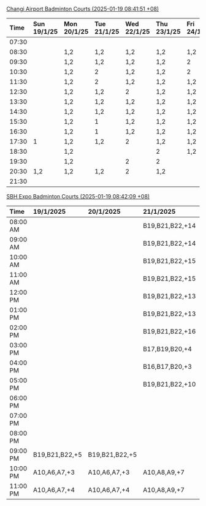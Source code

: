 [Changi Airport Badminton Courts (2025-01-19 08:41:51 +08)](https://www.carc.org.sg/FacilityBooking.aspx)

| Time   | Sun 19/1/25   | Mon 20/1/25   | Tue 21/1/25   | Wed 22/1/25   | Thu 23/1/25   | Fri 24/1/25   | Sat 25/1/25   |
|:-------|:--------------|:--------------|:--------------|:--------------|:--------------|:--------------|:--------------|
| 07:30  |               |               |               |               |               |               |               |
| 08:30  |               | 1,2           | 1,2           | 1,2           | 1,2           | 1,2           |               |
| 09:30  |               | 1,2           | 1,2           | 1,2           | 1,2           | 2             | 1,2           |
| 10:30  |               | 1,2           | 2             | 1,2           | 1,2           | 2             | 1,2           |
| 11:30  |               | 1,2           | 2             | 1,2           | 1,2           | 1,2           | 1,2           |
| 12:30  |               | 1,2           | 1,2           | 2             | 1,2           | 1,2           | 1,2           |
| 13:30  |               | 1,2           | 1,2           | 1,2           | 1,2           | 1,2           | 1,2           |
| 14:30  |               | 1,2           | 1,2           | 1,2           | 1,2           | 1,2           | 2             |
| 15:30  |               | 1,2           | 1             | 1,2           | 1,2           | 1,2           | 2             |
| 16:30  |               | 1,2           | 1             | 1,2           | 1,2           | 1,2           | 2             |
| 17:30  | 1             | 1,2           | 1,2           | 2             | 1,2           | 1,2           | 2             |
| 18:30  |               | 1,2           |               |               | 2             | 1,2           | 1,2           |
| 19:30  |               | 1,2           |               | 2             | 2             |               | 1             |
| 20:30  | 1,2           | 1,2           | 1,2           | 2             | 1,2           |               | 1             |
| 21:30  |               |               |               |               |               |               |               |

[SBH Expo Badminton Courts (2025-01-19 08:42:09 +08)](https://singaporebadmintonhall.getomnify.com/widgets/O3MRKGBH359GA55KHMG1RD)

| Time     | 19/1/2025      | 20/1/2025      | 21/1/2025       | 22/1/2025       | 23/1/2025       | 24/1/2025       | 25/1/2025       |
|:---------|:---------------|:---------------|:----------------|:----------------|:----------------|:----------------|:----------------|
| 08:00 AM |                |                | B19,B21,B22,+14 | B19,B21,B22,+19 | B19,B21,B22,+19 | B19,B21,B22,+19 | B19,B21,B22,+13 |
| 09:00 AM |                |                | B19,B21,B22,+14 | B19,B21,B22,+19 | B19,B21,B22,+17 | B19,B20,B21,+17 | B19,B21,B22,+14 |
| 10:00 AM |                |                | B19,B21,B22,+15 | B17,B21,B22,+13 | B19,B21,B22,+18 | B19,B20,B21,+17 | B19,B20,B21,+16 |
| 11:00 AM |                |                | B19,B21,B22,+15 | B17,B21,B22,+14 | B19,B21,B22,+17 | B19,B21,B22,+18 | B19,B20,B21,+16 |
| 12:00 PM |                |                | B19,B21,B22,+13 | B19,B21,B22,+19 | B19,B21,B22,+19 | B19,B21,B22,+14 | B19,B21,B22,+19 |
| 01:00 PM |                |                | B19,B21,B22,+13 | B19,B21,B22,+19 | B19,B21,B22,+19 | B19,B21,B22,+15 | B19,B21,B22,+19 |
| 02:00 PM |                |                | B19,B21,B22,+16 | B19,B21,B22,+18 | B19,B21,B22,+17 | B19,B21,B22,+15 | B19,B21,B22,+15 |
| 03:00 PM |                |                | B17,B19,B20,+4  | B19,B21,B22,+7  | B19,B21,B22,+16 | B19,B21,B22,+12 | B18,B20,B22,+6  |
| 04:00 PM |                |                | B16,B17,B20,+3  | B20,B21,B22,+1  | B21             | B19,B21,B22,+1  | B15,B20,B22     |
| 05:00 PM |                |                | B19,B21,B22,+10 | B15             |                 | A1,A2           | B13,B14         |
| 06:00 PM |                |                |                 |                 |                 |                 |                 |
| 07:00 PM |                |                |                 |                 |                 |                 |                 |
| 08:00 PM |                |                |                 |                 |                 |                 |                 |
| 09:00 PM | B19,B21,B22,+5 | B19,B21,B22,+5 |                 |                 | B22             |                 |                 |
| 10:00 PM | A10,A6,A7,+3   | A10,A6,A7,+3   | A10,A8,A9,+7    | A7,A8,A9,+5     |                 | A10,A8,A9,+5    | A10,B21,B22,+6  |
| 11:00 PM | A10,A6,A7,+4   | A10,A6,A7,+4   | A10,A8,A9,+7    | A7,A8,A9,+6     |                 | A10,A8,A9,+5    | B20,B21,B22,+15 |

